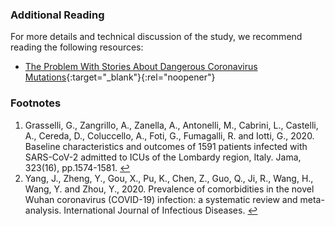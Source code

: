 ### Additional Reading

For more details and technical discussion of the study, we recommend reading the following resources:

* [The Problem With Stories About Dangerous Coronavirus Mutations](https://www.theatlantic.com/health/archive/2020/05/coronavirus-strains-transmissible/611239/){:target="_blank"}{:rel="noopener"}

### Footnotes

<ol id="footnotes_list">
  <li id="fn:1">
    Grasselli, G., Zangrillo, A., Zanella, A., Antonelli, M., Cabrini, L., Castelli, A., Cereda, D., Coluccello, A., Foti, G., Fumagalli, R. and Iotti, G., 2020. Baseline characteristics and outcomes of 1591 patients infected with SARS-CoV-2 admitted to ICUs of the Lombardy region, Italy. Jama, 323(16), pp.1574-1581. <a class="fn-back" href="#fnr:1" title="Back">&larrhk;</a>
  </li>
  <li id="fn:2">
    Yang, J., Zheng, Y., Gou, X., Pu, K., Chen, Z., Guo, Q., Ji, R., Wang, H., Wang, Y. and Zhou, Y., 2020. Prevalence of comorbidities in the novel Wuhan coronavirus (COVID-19) infection: a systematic review and meta-analysis. International Journal of Infectious Diseases. <a class="fn-back" href="#fnr:2" title="Back">&larrhk;</a>
  </li>
</ol>